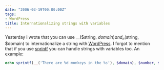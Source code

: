 ```yaml
---
date: "2006-03-19T00:00:00Z"
tags:
- WordPress
title: Internationalizing strings with variables
---
```

Yesterday i wrote that you can use __($string, $domain) and _e($string, $domain) to internationalize a string with [WordPress](http://www.wordpress.org). I forgot to mention that if you use [sprintf](http://www.php.net/sprintf) you can handle strings with variables too. An example:

```php
echo sprintf(__('There are %d monkeys in the %s'), $domain), $number, $location);
```
